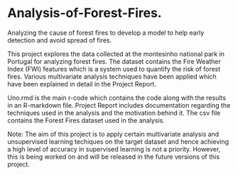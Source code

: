 # Analysis-of-Forest-Fires.
Analyzing the cause of forest fires to develop a model to help early detection and avoid spread of fires.

This project explores the data collected at the montesinho national park in Portugal for analyzing forest fires. The dataset contains the Fire Weather Index (FWI) features which is a system used to quantify the risk of forest fires. Various multivariate analysis techniques have been applied which have been explained in detail in the Project Report.

Uno.rmd is the main r-code which contains the code along with the results in an R-markdown file. Project Report includes documentation regarding the techniques used in the analysis and the motivation behind it. The csv file contains the Forest Fires dataset used in the analysis.

Note: The aim of this project is to apply certain multivariate analysis and unsupervised learning techiques on the target dataset and hence achieving a high level of accuracy in supervised learning is not a priority. However, this is being worked on and will be released in the future versions of this project.
